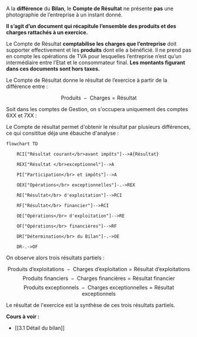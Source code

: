 A la **différence** du **Bilan**, le **Compte de Résultat** ne présente **pas** une photographie de l’entreprise à un instant donné. 

**Il s’agit d’un document qui récapitule l’ensemble des produits et des charges rattachés à un exercice.**

Le Compte de Résultat **comptabilise les charges que l’entreprise** doit supporter effectivement et les **produits** dont elle a bénéficié. Il ne prend pas en compte les opérations de TVA pour lesquelles l’entreprise n’est qu’un intermédiaire entre l’Etat et le consommateur final. **Les montants figurant dans ces documents sont hors taxes.**

Le Compte de Résultat donne le résultat de l’exercice à partir de la différence entre :

$$
\text{Produits } - \text{ Charges} = \text{Résultat}
$$

Soit dans les comptes de Gestion, on s'occupera uniquement des comptes 6XX et 7XX :

Le Compte de résultat permet d'obtenir le résultat par plusieurs différences, ce qui consititue déja une ébauche d'analyse : 

```mermaid
flowchart TD

    RCI["Résultat courant</br>avant impôts"]-->A{Résultat}

    REX["Résultat </br>exceptionnel"]-->A

    PI["Participation</br> et impôts"]-->A

    OEX["Opérations</br> exceptionnelles"]-.->REX

    RE["Résultat</br> d'exploitation"]-->RCI

    RF["Résultat</br> financier"]-->RCI

    OE["Opérations</br> d'exploitation"]-->RE

    OF["Opérations</br> financières"]-->RF

    DR["Détermination</br> du Bilan"]-.->OE

    DR-.->OF
```

On observe alors trois résultats partiels : 

$$
\text{Produits d'exploitations } - \text{ Charges d'exploitation} = \text{Résultat d'exploitations } 
$$
$$
\text{Produits financiers } - \text{ Charges financières} = \text{Résultat financier } 
$$
$$
\text{Produits exceptionnels } - \text{ Charges exceptionnelles} = \text{Résultat exceptionnels } 
$$

Le résultat de l'exercice est la synthèse de ces trois résultats partiels.

**Cours à voir :**
- [[3.1 Détail du bilan]]